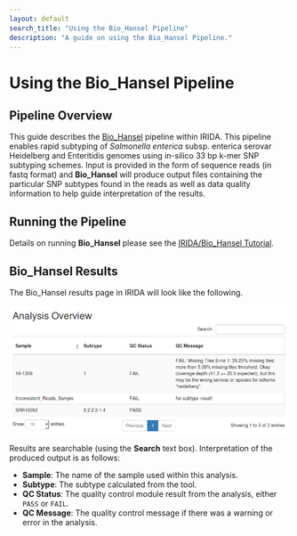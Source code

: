 ```yaml
---
layout: default
search_title: "Using the Bio_Hansel Pipeline"
description: "A guide on using the Bio_Hansel Pipeline."
---
```


# Using the Bio_Hansel Pipeline

## Pipeline Overview

This guide describes the [Bio_Hansel][biohansel] pipeline within IRIDA. This pipeline enables rapid subtyping of *Salmonella enterica* subsp. enterica serovar Heidelberg and Enteritidis genomes using in-silico 33 bp k-mer SNP subtyping schemes. Input is provided in the form of sequence reads (in fastq format) and **Bio_Hansel** will produce output files containing the particular SNP subtypes found in the reads as well as data quality information to help guide interpretation of the results.

## Running the Pipeline

Details on running **Bio_Hansel** please see the [IRIDA/Bio_Hansel Tutorial][biohansel-tutorial]. 

## Bio_Hansel Results

The Bio_Hansel results page in IRIDA will look like the following.

![biohansel-results.png][]

Results are searchable (using the **Search** text box). Interpretation of the produced output is as follows:

* **Sample**: The name of the sample used within this analysis.
* **Subtype**: The subtype calculated from the tool.
* **QC Status**: The quality control module result from the analysis, either `PASS` or `FAIL`.
* **QC Message**: The quality control message if there was a warning or error in the analysis.

[biohansel]: https://github.com/phac-nml/bio_hansel
[biohansel-tutorial]: ../../tutorials/bio_hansel/
[biohansel-results.png]: images/biohansel-results.png